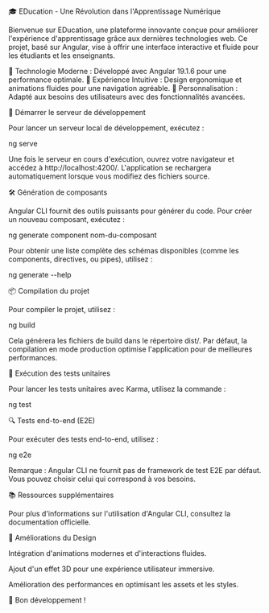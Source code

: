 🎓 EDucation - Une Révolution dans l'Apprentissage Numérique

Bienvenue sur EDucation, une plateforme innovante conçue pour améliorer l'expérience d'apprentissage grâce aux dernières technologies web. Ce projet, basé sur Angular, vise à offrir une interface interactive et fluide pour les étudiants et les enseignants.

🔹 Technologie Moderne : Développé avec Angular 19.1.6 pour une performance optimale.
🔹 Expérience Intuitive : Design ergonomique et animations fluides pour une navigation agréable.
🔹 Personnalisation : Adapté aux besoins des utilisateurs avec des fonctionnalités avancées.

🚀 Démarrer le serveur de développement

Pour lancer un serveur local de développement, exécutez :

ng serve

Une fois le serveur en cours d'exécution, ouvrez votre navigateur et accédez à http://localhost:4200/. L'application se rechargera automatiquement lorsque vous modifiez des fichiers source.

🛠 Génération de composants

Angular CLI fournit des outils puissants pour générer du code. Pour créer un nouveau composant, exécutez :

ng generate component nom-du-composant

Pour obtenir une liste complète des schémas disponibles (comme les components, directives, ou pipes), utilisez :

ng generate --help

📦 Compilation du projet

Pour compiler le projet, utilisez :

ng build

Cela générera les fichiers de build dans le répertoire dist/. Par défaut, la compilation en mode production optimise l'application pour de meilleures performances.

🧪 Exécution des tests unitaires

Pour lancer les tests unitaires avec Karma, utilisez la commande :

ng test

🔍 Tests end-to-end (E2E)

Pour exécuter des tests end-to-end, utilisez :

ng e2e

Remarque : Angular CLI ne fournit pas de framework de test E2E par défaut. Vous pouvez choisir celui qui correspond à vos besoins.

📚 Ressources supplémentaires

Pour plus d'informations sur l'utilisation d'Angular CLI, consultez la documentation officielle.

🎨 Améliorations du Design

Intégration d'animations modernes et d'interactions fluides.

Ajout d'un effet 3D pour une expérience utilisateur immersive.

Amélioration des performances en optimisant les assets et les styles.

🚀 Bon développement !

